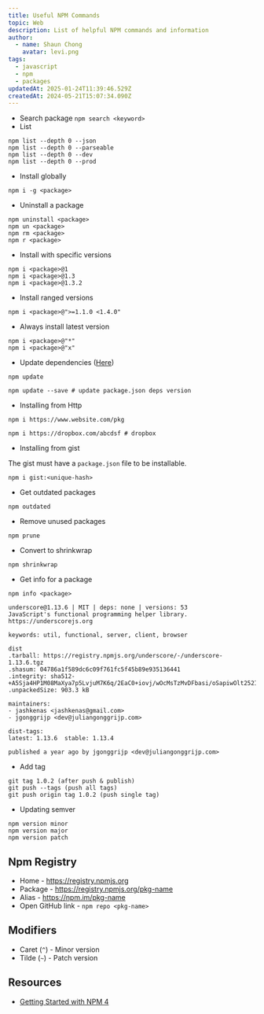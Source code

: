 ```yaml
---
title: Useful NPM Commands
topic: Web
description: List of helpful NPM commands and information
author:
  - name: Shaun Chong
    avatar: levi.png
tags:
  - javascript
  - npm
  - packages
updatedAt: 2025-01-24T11:39:46.529Z
createdAt: 2024-05-21T15:07:34.090Z
---
```


- Search package `npm search <keyword>`
- List

```
npm list --depth 0 --json
npm list --depth 0 --parseable
npm list --depth 0 --dev
npm list --depth 0 --prod
```

- Install globally

```
npm i -g <package>
```

- Uninstall a package

```
npm uninstall <package>
npm un <package>
npm rm <package>
npm r <package>
```

- Install with specific versions

```
npm i <package>@1
npm i <package>@1.3
npm i <package>@1.3.2
```

- Install ranged versions

```
npm i <package>@">=1.1.0 <1.4.0"
```

- Always install latest version

```
npm i <package>@"*"
npm i <package>@"x"
```

- Update dependencies ([Here](https://docs.npmjs.com/cli/v10/commands/npm-update))

```
npm update

npm update --save # update package.json deps version
```

- Installing from Http

```
npm i https://www.website.com/pkg

npm i https://dropbox.com/abcdsf # dropbox
```

- Installing from gist

The gist must have a `package.json` file to be installable.

```
npm i gist:<unique-hash>
```

- Get outdated packages

```
npm outdated
```

- Remove unused packages

```
npm prune
```

- Convert to shrinkwrap

```
npm shrinkwrap
```

- Get info for a package

```
npm info <package>
```

```
underscore@1.13.6 | MIT | deps: none | versions: 53
JavaScript's functional programming helper library.
https://underscorejs.org

keywords: util, functional, server, client, browser

dist
.tarball: https://registry.npmjs.org/underscore/-/underscore-1.13.6.tgz
.shasum: 04786a1f589dc6c09f761fc5f45b89e935136441
.integrity: sha512-+A5Sja4HP1M08MaXya7p5LvjuM7K6q/2EaC0+iovj/wOcMsTzMvDFbasi/oSapiwOlt252IqsKqPjCl7huKS0A==
.unpackedSize: 903.3 kB

maintainers:
- jashkenas <jashkenas@gmail.com>
- jgonggrijp <dev@juliangonggrijp.com>

dist-tags:
latest: 1.13.6  stable: 1.13.4

published a year ago by jgonggrijp <dev@juliangonggrijp.com>
```

- Add tag

```
git tag 1.0.2 (after push & publish)
git push --tags (push all tags)
git push origin tag 1.0.2 (push single tag)
```

- Updating semver

```
npm version minor
npm version major
npm version patch
```

## Npm Registry

- Home - https://registry.npmjs.org
- Package - https://registry.npmjs.org/pkg-name
- Alias - https://npm.im/pkg-name
- Open GitHub link - `npm repo <pkg-name>`

## Modifiers

- Caret (`^`) - Minor version
- Tilde (`~`) - Patch version

## Resources

- [Getting Started with NPM 4](https://app.pluralsight.com/library/courses/npm-getting-started/)
